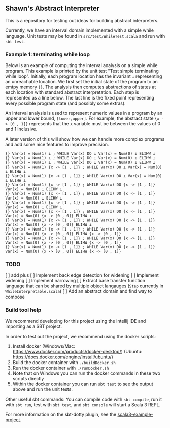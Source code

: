## Shawn's Abstract Interpreter

This is a repository for testing out ideas for building abstract interpreters.

Currently, we have an interval domain implemented with a simple while language.
Unit tests may be found in `src/test/WhileTest.scala` and run with `sbt test`.

### Example 1: terminating while loop
Below is an example of computing the interval analysis on a simple while program.
This example is printed by the unit test "Test simple terminating while loop".
Initially, each program location has the invariant `⊥` representing an unreachable location.
We first set the initial state of the program to an emtpy memory `{}`.
The analysis then computes abstractions of states at each location with standard abstract interpretation.
Each step is represented as a line below.
The last line is the fixed point representing every possible program state (and possibly some extras).

An interval analysis is used to represent numeric values in a program by an upper and lower bound, `[lower,upper]`.
For example, the abstract state `{x -> [0 , 1]}` represents that the x variable must be between the values of 0 and 1 inclusive.

A later version of this will show how we can handle more complex programs and add some nice features to improve precision.

```
{} Var(x) = Num(1) ⊥ ; WHILE Var(x) DO ⊥ Var(x) = Num(0) ⊥ ELIHW ⊥
{} Var(x) = Num(1) ⊥ ; WHILE Var(x) DO ⊥ Var(x) = Num(0) ⊥ ELIHW ⊥
{} Var(x) = Num(1) ⊥ ; WHILE Var(x) DO ⊥ Var(x) = Num(0) ⊥ ELIHW ⊥
{} Var(x) = Num(1) {x -> [1 , 1]} ; WHILE Var(x) DO ⊥ Var(x) = Num(0) ⊥ ELIHW ⊥
{} Var(x) = Num(1) {x -> [1 , 1]} ; WHILE Var(x) DO ⊥ Var(x) = Num(0) ⊥ ELIHW ⊥
{} Var(x) = Num(1) {x -> [1 , 1]} ; WHILE Var(x) DO {x -> [1 , 1]} Var(x) = Num(0) ⊥ ELIHW ⊥
{} Var(x) = Num(1) {x -> [1 , 1]} ; WHILE Var(x) DO {x -> [1 , 1]} Var(x) = Num(0) ⊥ ELIHW ⊥
{} Var(x) = Num(1) {x -> [1 , 1]} ; WHILE Var(x) DO {x -> [1 , 1]} Var(x) = Num(0) ⊥ ELIHW ⊥
{} Var(x) = Num(1) {x -> [1 , 1]} ; WHILE Var(x) DO {x -> [1 , 1]} Var(x) = Num(0) {x -> [0 , 0]} ELIHW ⊥
{} Var(x) = Num(1) {x -> [1 , 1]} ; WHILE Var(x) DO {x -> [1 , 1]} Var(x) = Num(0) {x -> [0 , 0]} ELIHW ⊥
{} Var(x) = Num(1) {x -> [1 , 1]} ; WHILE Var(x) DO {x -> [1 , 1]} Var(x) = Num(0) {x -> [0 , 0]} ELIHW {x -> [0 , 1]}
{} Var(x) = Num(1) {x -> [1 , 1]} ; WHILE Var(x) DO {x -> [1 , 1]} Var(x) = Num(0) {x -> [0 , 0]} ELIHW {x -> [0 , 1]}
{} Var(x) = Num(1) {x -> [1 , 1]} ; WHILE Var(x) DO {x -> [1 , 1]} Var(x) = Num(0) {x -> [0 , 0]} ELIHW {x -> [0 , 1]}
```

### TODO
[ ] add plus
[ ] Implement back edge detection for widening
[ ] Implement widening
[ ] Implement narrowing
[ ] Extract base transfer function language that can be shared by multiple object langauges (`Step` currently in `WhileInterpretable.scala`)
[ ] Add an abstract domain and find way to compose


### Build tool help

We recommend developing for this project using the Intellij IDE and importing as a SBT project.

In order to test out the project, we recommend using the docker scripts: 

1. Install docker (Windows/Mac: https://www.docker.com/products/docker-desktop/) (Ubuntu: https://docs.docker.com/engine/install/ubuntu/)
2. Build the docker container with `./buildDocker.sh`
3. Run the docker container with `./runDocker.sh`
4. Note that on Windows you can run the docker commands in these two scripts directly
5. Within the docker container you can run `sbt test` to see the output above and run the unit tests.
 
Other useful sbt commands:
You can compile code with `sbt compile`, run it with `sbt run`, test with `sbt test`, and `sbt console` will start a Scala 3 REPL.

For more information on the sbt-dotty plugin, see the
[scala3-example-project](https://github.com/scala/scala3-example-project/blob/main/README.md).
